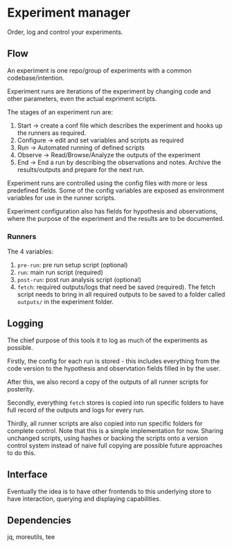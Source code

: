 # Experiment manager

Order, log and control your experiments.

## Flow
An experiment is one repo/group of experiments with a common codebase/intention.

Experiment runs are iterations of the experiment by changing code and other parameters, even the actual expriment scripts.

The stages of an experiment run are:

1. Start -> create a conf file which describes the experiment and hooks up the runners as required.
2. Configure -> edit and set variables and scripts as required
3. Run -> Automated running of defined scripts
4. Observe -> Read/Browse/Analyze the outputs of the experiment
5. End -> End a run by describing the observations and notes. Archive the results/outputs and prepare for the next run.

Experiment runs are controlled using the config files with more or less predefined fields. Some of the config variables are exposed as environment variables for use in the runner scripts. 

Experiment configuration also has fields for hypothesis and observations, where the purpose of the experiment and the results are to be documented.

### Runners
The 4 variables:

1. `pre-run`: pre run setup script (optional)
2. `run`: main run script (required)
3. `post-run`: post run analysis script (optional)
4. `fetch`: required outputs/logs that need be saved (required). The fetch script needs to bring in all required outputs to be saved to a folder called `outputs/` in the experiment folder.

## Logging

The chief purpose of this tools it to log as much of the experiments as possible. 

Firstly, the config for each run is stored - this includes everything from the code version to the hypothesis and observtation fields filled in by the user.

After this, we also record a copy of the outputs of all runner scripts for posterity.

Secondly, everything `fetch` stores is copied into run specific folders to have full record of the outputs and logs for every run.

Thirdly, all runner scripts are also copied into run specific folders for complete control. Note that this is a simple implementation for now. Sharing unchanged scripts, using hashes or backing the scripts onto a version control system instead of naive full copying are possible future approaches to do this.

## Interface

Eventually the idea is to have other frontends to this underlying store to have interaction, querying and displaying capabilities.

## Dependencies
jq, moreutils, tee
